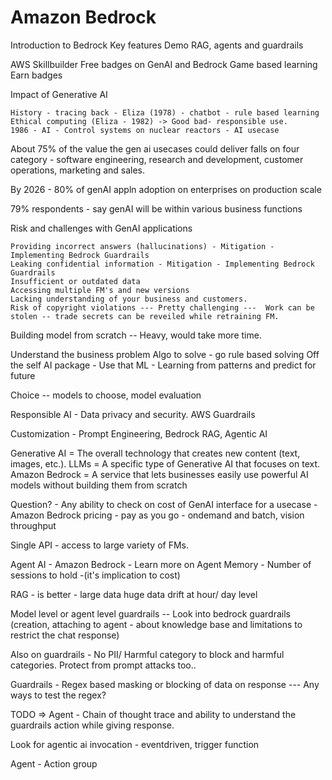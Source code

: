 # Amazon Bedrock

Introduction to Bedrock
   Key features
   Demo RAG, agents and guardrails

AWS Skillbuilder
    Free badges on GenAI and Bedrock
    Game based learning
    Earn badges

Impact of Generative AI

    History - tracing back - Eliza (1978) - chatbot - rule based learning
    Ethical computing (Eliza - 1982) -> Good bad- responsible use. 
    1986 - AI - Control systems on nuclear reactors - AI usecase

About 75% of the value the gen ai usecases could deliver falls on four category - software engineering, research and development, customer operations, marketing and sales.

By 2026 - 80% of genAI appln adoption on enterprises on production scale

79% respondents - say genAI will be within various business functions

Risk and challenges with GenAI applications

    Providing incorrect answers (hallucinations) - Mitigation - Implementing Bedrock Guardrails
    Leaking confidential information - Mitigation - Implementing Bedrock Guardrails
    Insufficient or outdated data
    Accessing multiple FM's and new versions
    Lacking understanding of your business and customers.
    Risk of copyright violations --- Pretty challenging ---  Work can be stolen -- trade secrets can be reveiled while retraining FM.

Building model from scratch -- Heavy, would take more time.

Understand the business problem
    Algo to solve - go rule based solving
    Off the self AI package - Use that
    ML - Learning from patterns and predict for future

Choice -- models to choose, model evaluation

Responsible AI - Data privacy and security.
AWS Guardrails

Customization - Prompt Engineering, Bedrock RAG, Agentic AI

Generative AI = The overall technology that creates new content (text, images, etc.). LLMs = A specific type of Generative AI that focuses on text. Amazon Bedrock = A service that lets businesses easily use powerful AI models without building them from scratch

Question? - Any ability to check on cost of GenAI interface for a usecase - Amazon Bedrock pricing - pay as you go - ondemand and batch, vision throughput

Single API - access to large variety of FMs.

Agent AI - Amazon Bedrock - Learn more on Agent Memory - Number of sessions to hold -(it's implication to cost)

RAG  - is better - large data huge data drift at hour/ day level

Model level or agent level guardrails -- Look into bedrock guardrails (creation, attaching to agent - about knowledge base and limitations to restrict the chat response)

Also on guardrails - No PII/ Harmful category to block and harmful categories. Protect from prompt attacks too..

Guardrails - Regex based masking or blocking of data on response ---
Any ways to test the regex?

TODO => Agent - Chain of thought trace and ability to understand the guardrails action while giving response.

Look for agentic ai invocation - eventdriven, trigger function

Agent - Action group
